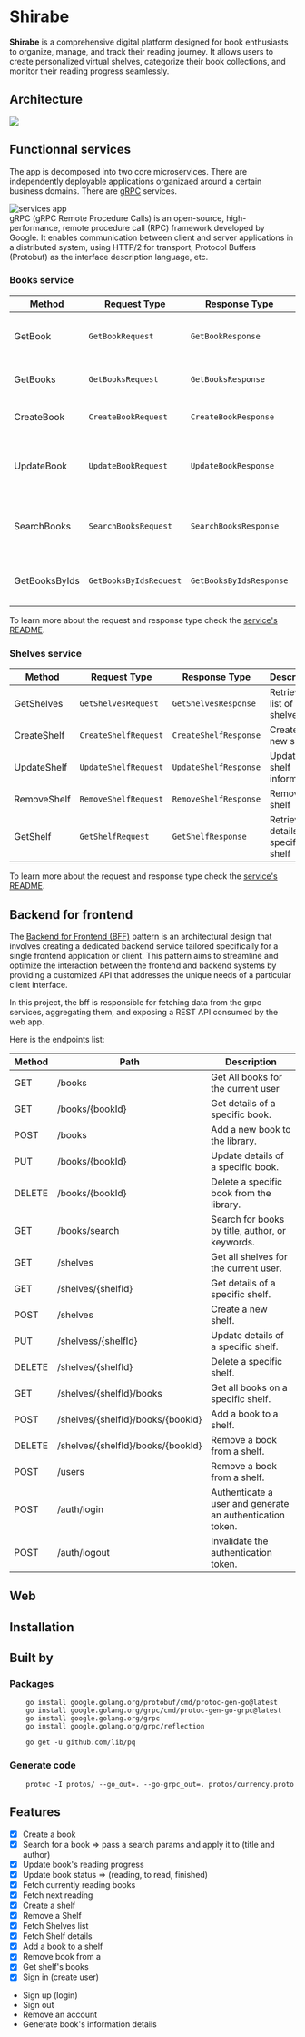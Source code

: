 # Shirabe 
**Shirabe** is a comprehensive digital platform designed for book enthusiasts to organize, manage, and track their reading journey. It allows users to create personalized virtual shelves, categorize their book collections, and monitor their reading progress seamlessly.

## Architecture 

<img src="architecture.png" /> <br />

## Functionnal services 
The app is decomposed into two core microservices. There are independently deployable applications organizaed around a certain business domains. There are [gRPC]() services. <br />

<img src="/services.png" alt="services app">
<br />
gRPC (gRPC Remote Procedure Calls) is an open-source, high-performance, remote procedure call (RPC) framework developed by Google. It enables communication between client and server applications in a distributed system, using HTTP/2 for transport, Protocol Buffers (Protobuf) as the interface description language, etc.

### Books service 

| Method    | Request Type         | Response Type        | Description                         |
|-----------|----------------------|----------------------|-------------------------------------|
| GetBook   | `GetBookRequest`     | `GetBookResponse`    | Retrieve details of a specific book |
| GetBooks | `GetBooksRequest`   | `GetBooksResponse`  | Retrieve a list of all books        |
| CreateBook   | `CreateBookRequest`     | `CreateBookResponse`    | Add a new book to the collection    |
| UpdateBook   | `UpdateBookRequest`     | `UpdateBookResponse`    | Update book information (reading progress)   |
| SearchBooks   | `SearchBooksRequest`     | `SearchBooksResponse`    | Search books based on title, author or status    |
| GetBooksByIds  | `GetBooksByIdsRequest`     | `GetBooksByIdsResponse`    | Get books by passing an array of ids    |

To learn more about the request and response type check the [service's README](/books/). 

### Shelves service

| Method    | Request Type         | Response Type        | Description                         |
|-----------|----------------------|----------------------|-------------------------------------|
| GetShelves   | `GetShelvesRequest`     | `GetShelvesResponse`    | Retrieve a list of all shelves  |
| CreateShelf | `CreateShelfRequest`   | `CreateShelfResponse`  | Create a new shelf        |
| UpdateShelf   | `UpdateShelfRequest`     | `UpdateShelfResponse`    | Update shelf information    |
| RemoveShelf   | `RemoveShelfRequest`     | `RemoveShelfResponse`    | Remove a shelf    |
| GetShelf   | `GetShelfRequest`     | `GetShelfResponse`    | Retrieve details of a specific shelf    |

To learn more about the request and response type check the [service's README](/shelves/). 


## Backend for frontend

The [Backend for Frontend (BFF)](https://learn.microsoft.com/en-us/azure/architecture/patterns/backends-for-frontends) pattern is an architectural design that involves creating a dedicated backend service tailored specifically for a single frontend application or client. This pattern aims to streamline and optimize the interaction between the frontend and backend systems by providing a customized API that addresses the unique needs of a particular client interface.

In this project, the bff is responsible for fetching data from the grpc services, aggregating them, and exposing a REST API consumed by the web app.

Here is the endpoints list: 

| Method          | Path                    | Description      | 
|-----------------|----------------------   |----------------------|
| GET      | /books   | Get All books for the current user    |
| GET     | /books/{bookId}   | Get details of a specific book. |
| POST     | /books  | Add a new book to the library.  |
| PUT       | /books/{bookId}    | Update details of a specific book.  |
| DELETE        | /books/{bookId}      | Delete a specific book from the library.   |
| GET        | /books/search     | Search for books by title, author, or keywords.   |
| GET      | /shelves   | Get all shelves for the current user.   |
| GET     | /shelves/{shelfId}   | Get details of a specific shelf. |
| POST     | /shelves  | Create a new shelf.   |
| PUT       | /shelvess/{shelfId}    | Update details of a specific shelf.   |
| DELETE        | /shelves/{shelfId}      | Delete a specific shelf.  |
| GET        | /shelves/{shelfId}/books   | Get all books on a specific shelf.   |
| POST        | /shelves/{shelfId}/books/{bookId}     | Add a book to a shelf.    |
| DELETE        | /shelves/{shelfId}/books/{bookId}      | Remove a book from a shelf.    |
| POST        | /users  | Remove a book from a shelf.    |
| POST        | /auth/login  | Authenticate a user and generate an authentication token.    |
| POST        | /auth/logout  | Invalidate the authentication token.    |



## Web

## Installation

## Built by 
### Packages 
```
    go install google.golang.org/protobuf/cmd/protoc-gen-go@latest
    go install google.golang.org/grpc/cmd/protoc-gen-go-grpc@latest
    go install google.golang.org/grpc
	go install google.golang.org/grpc/reflection

    go get -u github.com/lib/pq

```

### Generate code

```
    protoc -I protos/ --go_out=. --go-grpc_out=. protos/currency.proto
```
## Features 
- [x] Create a book 
- [x] Search for a book => pass a search params and apply it to (title and author)
- [x] Update book's reading progress 
- [x] Update book status => (reading, to read, finished)
- [x] Fetch currently reading books 
- [x] Fetch next reading 
- [x] Create a shelf
- [x] Remove a Shelf
- [x] Fetch Shelves list 
- [x] Fetch Shelf details
- [x] Add a book to a shelf 
- [x] Remove book from a 
- [x] Get shelf's books 
- [x] Sign in (create user)
- Sign up (login)
- Sign out
- Remove an account 
- Generate book's information details
